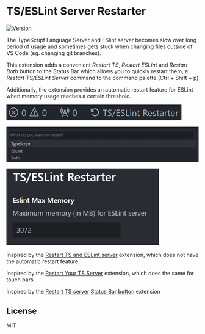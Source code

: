 # TS/ESLint Server Restarter

[![Version](https://img.shields.io/visual-studio-marketplace/v/kokororin.ts-eslint-restarter)](https://marketplace.visualstudio.com/items?itemName=kokororin.ts-eslint-restarter)

The TypeScript Language Server and ESlint server becomes slow over long period of usage and sometimes gets stuck when changing files outside of VS Code (eg. changing git branches).

This extension adds a convenient _Restart TS_, _Restart ESLint_ and _Restart Both_ button to the Status Bar which allows you to quickly restart them, a _Restart TS/ESLint Server_ command to the command palette (Ctrl + Shift + p)

Additionally, the extension provides an automatic restart feature for ESLint when memory usage reaches a certain threshold.

![Button preview](images/buttons.png)

![Command Palette preview](images/commandPalette.png)

![Settings preview](images/settings.jpg)

Inspired by the [Restart TS and ESLint server](https://github.com/acoreyj/vscode-restart-ts-eslint) extension, which does not have the automatic restart feature.

Inspired by the [Restart Your TS Server](https://github.com/HearTao/restart-your-ts-server) extension, which does the same for touch bars.

Inspired by the [Restart TS server Status Bar button](https://github.com/qcz/vscode-restart-ts-server-button) extension

## License

MIT
